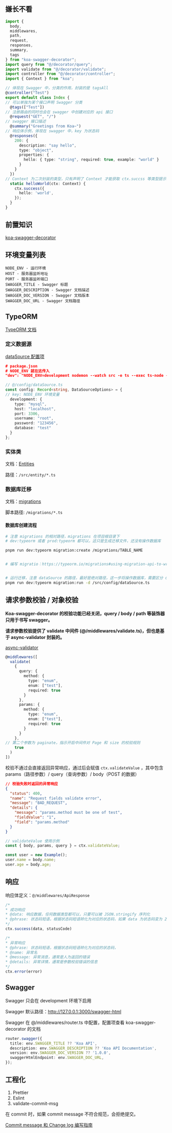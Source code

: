 ## 嫌长不看

```typescript
import {
  body,
  middlewares,
  path,
  request,
  responses,
  summary,
  tags
} from "koa-swagger-decorator";
import query from "@/decorator/query";
import validate from "@/decorator/validate";
import controller from "@/decorator/controller";
import { Context } from "koa";

// 体现在 Swagger 中，分类的作用，封装的是 tagsAll
@controller("Test")
export default class Index {
// 可以单独为某个接口声明 Swagger 分类
  @tags(["Test"])
// 注册路由的同时也会在 swagger 中创建对应的 api 接口
  @request("GET", "/")
// swagger 接口描述
  @summary("Greetings from Koa~")
// 响应体示例，体现在 swagger 中，key 为状态码
  @responses({
    200: {
      description: "say hello",
      type: "object",
      properties: {
        hello: { type: "string", required: true, example: "world" }
      }
    }
  })
// Context 为二次封装的类型，只有声明了 Context 才能获取 ctx.succss 等类型提示
  static helloWorld(ctx: Context) {
    ctx.success({
      hello: 'world',
    });
  }
}
```

## 前置知识

[koa-swagger-decorator](https://www.npmjs.com/package/koa-swagger-decorator)

## 环境变量列表

```text
NODE_ENV - 运行环境
HOST - 服务器监听地址
PORT - 服务器监听端口
SWAGGER_TITLE - Swagger 标题
SWAGGER_DESCRIPTION - Swagger 文档描述
SWAGGER_DOC_VERSION - Swagger 文档版本
SWAGGER_DOC_URL - Swagger 文档路径
```

## TypeORM

[TypeORM 文档](https://typeorm.io/)

### 定义数据源

[dataSource 配置项](https://typeorm.io/data-source-options)

```JSON
# package.json
# NODE_ENV 就在这传入
"dev": "NODE_ENV=development nodemon --watch src -e ts --exec ts-node -r tsconfig-paths/register --files src/app.ts",
```

```typescript
// @/config/dataSource.ts
const config: Record<string, DataSourceOptions> = {
// key: NODE_ENV 环境变量
  development: {
    type: "mysql",
    host: "localhost",
    port: 3306,
    username: "root",
    password: "123456",
    database: "test"
  }
};
```

### 实体类

文档：[Entities](https://typeorm.io/entities)

路径：`/src/entity/*.ts`

### 数据库迁移

文档：[migrations](https://typeorm.io/migrations)

脚本路径: `/migrations/*.ts`

#### 数据库创建流程

```bash
# 注意 migrations 的相对路径，migrations 在项目根目录下
# dev:typeorm 或者 prod:typeorm 都可以，这只是生成迁移文件，还没有操作数据库

pnpm run dev:typeorm migration:create /migrations/TABLE_NAME


# 编写 migratio：https://typeorm.io/migrations#using-migration-api-to-write-migrations


# 运行迁移，注意 dataSource 的路径，最好是绝对路径，这一步将操作数据库，需要区分 dev:typeorm 或者 prod:typeorm
pnpm run dev:typeorm migration:run -d /src/config/dataSource.ts
```

## 请求参数校验 / 对象校验

**Koa-swagger-decorator 的校验功能已经关闭，query / body / path 等装饰器只用于书写 swagger。**

**请求参数校验提供了 validate 中间件 (@/middlewares/validate.ts)，但也是基于 async-validator 封装的。**

[async-validator](https://github.com/yiminghe/async-validator)

```typescript
@middlewares([
  validate(
    {
      query: {
        method: {
          type: "enum",
          enum: ["test"],
          required: true
        }
      },
      params: {
        method: {
          type: "enum",
          enum: ["test"],
          required: true
        }
      }
    },
// 第二个参数为 paginate，指示开启中间件对 Page 和 size 的校验规则
    true
  )
])
```

校验不通过会直接返回异常响应，通过后会赋值 `ctx.validateValue` ，其中包含 params（路径参数）/ query（查询参数）/ body（POST
的数据）

```json
// 校验失败时返回的异常响应
{
  "status": 400,
  "name": "Request fields validate error",
  "message": "BAD_REQUEST",
  "details": {
    "message": "params.method must be one of test",
    "fieldValue": "1",
    "field": "params.method"
  }
}
```

```typescript
// validateValue 使用示例
const { body, params, query } = ctx.validateValue;

const user = new Example();
user.name = body.name;
user.age = body.age;
```

## 响应

响应体定义：`@/middlewares/ApiResponse`

```typescript
/*
* 成功响应
* @data: 响应数据，任何数据类型都可以，只要可以被 JSON.stringify 序列化
* @phrase: 状态码短语，根据状态码短语转化为对应的状态码，如果 data 为状态码变为 204 （Not Content）
*/
ctx.success(data, statusCode)

/*
* 异常响应
* @phrase: 状态码短语，根据状态码短语转化为对应的状态码，
* @name: 异常名
* @message: 异常消息，通常是人为返回的错误
* @details: 异常详情，通常是参数校验错误的信息
*/
ctx.error(error)
```

## Swagger

Swagger 只会在 development 环境下启用

Swagger 默认路径：http://127.0.0.1:3000/swagger-html

Swagger 在 @/middlewares/router.ts 中配置，配置项查看 koa-swagger-decorator 的文档

```typescript
router.swagger({
  title: env.SWAGGER_TITLE ?? 'Koa API',
  description: env.SWAGGER_DESCRIPTION ?? 'Koa API Documentation',
  version: env.SWAGGER_DOC_VERSION ?? '1.0.0',
  swaggerHtmlEndpoint: env.SWAGGER_DOC_URL,
});
```

## 工程化

1. Prettier
2. Eslint
3. validate-commit-msg

在 commit 时，如果 commit message 不符合规范，会拒绝提交。

[Commit message 和 Change log 编写指南](https://www.ruanyifeng.com/blog/2016/01/commit_message_change_log.html)
